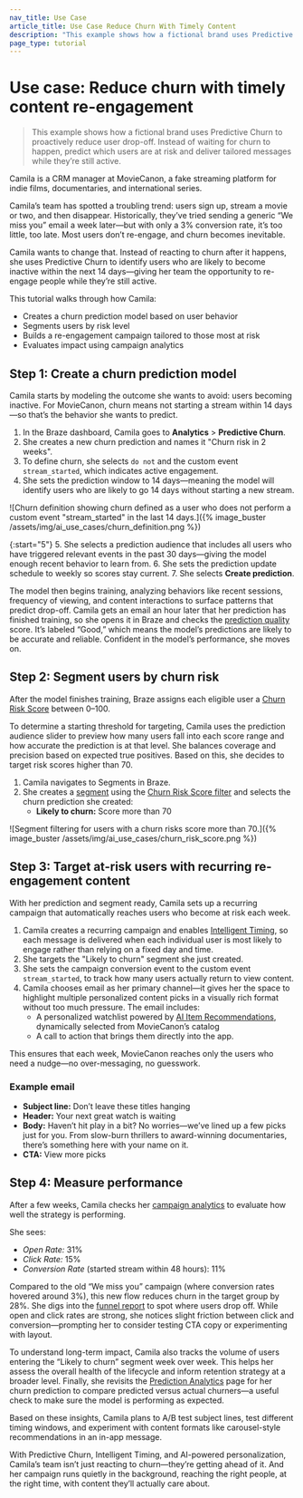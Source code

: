 ```yaml
---
nav_title: Use Case
article_title: Use Case Reduce Churn With Timely Content
description: "This example shows how a fictional brand uses Predictive Churn to proactively reduce user drop-off."
page_type: tutorial
---
```


# Use case: Reduce churn with timely content re-engagement

> This example shows how a fictional brand uses Predictive Churn to proactively reduce user drop-off. Instead of waiting for churn to happen, predict which users are at risk and deliver tailored messages while they’re still active.

Camila is a CRM manager at MovieCanon, a fake streaming platform for indie films, documentaries, and international series.

Camila’s team has spotted a troubling trend: users sign up, stream a movie or two, and then disappear. Historically, they’ve tried sending a generic “We miss you” email a week later—but with only a 3% conversion rate, it’s too little, too late. Most users don’t re-engage, and churn becomes inevitable.

Camila wants to change that. Instead of reacting to churn after it happens, she uses Predictive Churn to identify users who are likely to become inactive within the next 14 days—giving her team the opportunity to re-engage people while they’re still active.

This tutorial walks through how Camila:

- Creates a churn prediction model based on user behavior
- Segments users by risk level
- Builds a re-engagement campaign tailored to those most at risk
- Evaluates impact using campaign analytics

## Step 1: Create a churn prediction model

Camila starts by modeling the outcome she wants to avoid: users becoming inactive. For MovieCanon, churn means not starting a stream within 14 days—so that’s the behavior she wants to predict.

1. In the Braze dashboard, Camila goes to **Analytics** > **Predictive Churn**.
2. She creates a new churn prediction and names it "Churn risk in 2 weeks".
3. To define churn, she selects `do not` and the custom event `stream_started`, which indicates active engagement.
4. She sets the prediction window to 14 days—meaning the model will identify users who are likely to go 14 days without starting a new stream.

![Churn definition showing churn defined as a user who does not perform a custom event "stream_started" in the last 14 days.]({% image_buster /assets/img/ai_use_cases/churn_definition.png %})

{:start="5"}
5. She selects a prediction audience that includes all users who have triggered relevant events in the past 30 days—giving the model enough recent behavior to learn from.
6. She sets the prediction update schedule to weekly so scores stay current.
7. She selects **Create prediction**.

The model then begins training, analyzing behaviors like recent sessions, frequency of viewing, and content interactions to surface patterns that predict drop-off. Camila gets an email an hour later that her prediction has finished training, so she opens it in Braze and checks the [prediction quality]({{site.baseurl}}/user_guide/brazeai/predictive_events/analytics/#prediction_quality) score. It’s labeled “Good,” which means the model’s predictions are likely to be accurate and reliable. Confident in the model’s performance, she moves on.

## Step 2: Segment users by churn risk

After the model finishes training, Braze assigns each eligible user a [Churn Risk Score]({{site.baseurl}}/user_guide/brazeai/predictive_churn/analytics/#churn_score) between 0–100. 

To determine a starting threshold for targeting, Camila uses the prediction audience slider to preview how many users fall into each score range and how accurate the prediction is at that level. She balances coverage and precision based on expected true positives. Based on this, she decides to target risk scores higher than 70. 

1. Camila navigates to Segments in Braze.
2. She creates a [segment]({{site.baseurl}}/user_guide/engagement_tools/segments/creating_a_segment/) using the [Churn Risk Score filter]({{site.baseurl}}/user_guide/engagement_tools/segments/segmentation_filters/#churn-risk-score) and selects the churn prediction she created:
   - **Likely to churn:** Score more than 70

![Segment filtering for users with a churn risks score more than 70.]({% image_buster /assets/img/ai_use_cases/churn_risk_score.png %})

## Step 3: Target at-risk users with recurring re-engagement content

With her prediction and segment ready, Camila sets up a recurring campaign that automatically reaches users who become at risk each week.

1. Camila creates a recurring campaign and enables [Intelligent Timing]({{site.baseurl}}/user_guide/brazeai/intelligence/intelligent_timing/), so each message is delivered when each individual user is most likely to engage rather than relying on a fixed day and time.
2. She targets the "Likely to churn" segment she just created.
3. She sets the campaign conversion event to the custom event `stream_started`, to track how many users actually return to view content.
4. Camila chooses email as her primary channel—it gives her the space to highlight multiple personalized content picks in a visually rich format without too much pressure. The email includes:
   - A personalized watchlist powered by [AI Item Recommendations]({{site.baseurl}}/user_guide/brazeai/recommendations/), dynamically selected from MovieCanon’s catalog
   - A call to action that brings them directly into the app.

This ensures that each week, MovieCanon reaches only the users who need a nudge—no over-messaging, no guesswork.

### Example email

- **Subject line:** Don’t leave these titles hanging
- **Header:** Your next great watch is waiting
- **Body:** Haven’t hit play in a bit? No worries—we’ve lined up a few picks just for you. From slow-burn thrillers to award-winning documentaries, there’s something here with your name on it.
- **CTA:** View more picks

## Step 4: Measure performance

After a few weeks, Camila checks her [campaign analytics]({{site.baseurl}}/user_guide/message_building_by_channel/email/reporting_and_analytics/email_reporting/) to evaluate how well the strategy is performing. 

She sees:

- *Open Rate:* 31%
- *Click Rate:* 15%
- *Conversion Rate* (started stream within 48 hours): 11%

Compared to the old “We miss you” campaign (where conversion rates hovered around 3%), this new flow reduces churn in the target group by 28%. She digs into the [funnel report]({{site.baseurl}}/user_guide/analytics/reporting/funnel_reports/) to spot where users drop off. While open and click rates are strong, she notices slight friction between click and conversion—prompting her to consider testing CTA copy or experimenting with layout.

To understand long-term impact, Camila also tracks the volume of users entering the “Likely to churn” segment week over week. This helps her assess the overall health of the lifecycle and inform retention strategy at a broader level. Finally, she revisits the [Prediction Analytics]({{site.baseurl}}/user_guide/brazeai/predictive_churn/analytics/) page for her churn prediction to compare predicted versus actual churners—a useful check to make sure the model is performing as expected.

Based on these insights, Camila plans to A/B test subject lines, test different timing windows, and experiment with content formats like carousel-style recommendations in an in-app message.

With Predictive Churn, Intelligent Timing, and AI-powered personalization, Camila’s team isn’t just reacting to churn—they’re getting ahead of it. And her campaign runs quietly in the background, reaching the right people, at the right time, with content they’ll actually care about.
